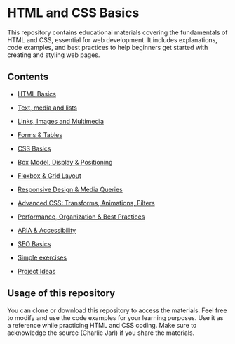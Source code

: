 # HTML and CSS Basics
This repository contains educational materials covering the fundamentals of HTML and CSS, essential for web development. It includes explanations, code examples, and best practices to help beginners get started with creating and styling web pages.
## Contents
- [HTML Basics](HTML_basics.md)
- [Text, media and lists](text_media_lists.md)
- [Links, Images and Multimedia](Links_Images_Multimedia.md)

- [Forms & Tables](forms_tables.md)
- [CSS Basics](css_basics.md)
- [Box Model, Display & Positioning](box_model_display_positioning.md)
- [Flexbox & Grid Layout](flexbox_grid_layout.md)
- [Responsive Design & Media Queries](responsive_design_media_queries.md)
- [Advanced CSS: Transforms, Animations, Filters](advanced_css_transforms_animations_filters.md)
- [Performance, Organization & Best Practices](performance_organization_best_practices.md)
- [ARIA & Accessibility](aria_accessibility.md)
- [SEO Basics](seo_basics.md)

- [Simple exercises](simple_exercises.md)
- [Project Ideas](project_ideas.md)

## Usage of this repository
You can clone or download this repository to access the materials. Feel free to modify and use the code examples for your learning purposes.
Use it as a reference while practicing HTML and CSS coding.
Make sure to acknowledge the source (Charlie Jarl) if you share the materials.
